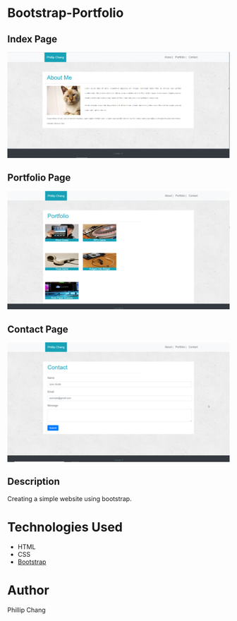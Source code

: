 # Bootstrap-Portfolio

## Index Page
![Index Page](assets/images/index-page.png)

## Portfolio Page
![Portfolio Page](assets/images/portfolio-page.png)

## Contact Page 
![Contact Page](assets/images/contact-page.png)


## Description

Creating a simple website using bootstrap.

# Technologies Used

* HTML
* CSS
* [Bootstrap](https://getbootstrap.com/docs/4.3/getting-started/introduction/)

# Author

Phillip Chang